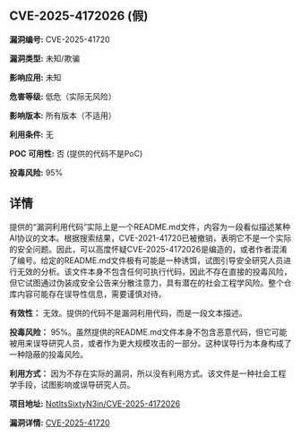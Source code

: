 ## CVE-2025-4172026 (假)

**漏洞编号:** CVE-2025-41720

**漏洞类型:** 未知/欺骗

**影响应用:** 未知

**危害等级:** 低危（实际无风险）

**影响版本:** 所有版本（不适用）

**利用条件:** 无

**POC 可用性:** 否 (提供的代码不是PoC)

**投毒风险:** 95%

## 详情

提供的“漏洞利用代码”实际上是一个README.md文件，内容为一段看似描述某种AI协议的文本。根据搜索结果，CVE-2021-41720已被撤销，表明它不是一个实际的安全问题。因此，可以高度怀疑CVE-2025-4172026是编造的，或者作者混淆了编号。给定的README.md文件极有可能是一种诱饵，试图引导安全研究人员进行无效的分析。该文件本身不包含任何可执行代码，因此不存在直接的投毒风险，但它试图通过伪装成安全公告来分散注意力，具有潜在的社会工程学风险。整个仓库内容可能存在误导性信息，需要谨慎对待。

**有效性：** 无效。提供的代码不是漏洞利用代码，而是一段文本描述。

**投毒风险：** 95%。虽然提供的README.md文件本身不包含恶意代码，但它可能被用来误导研究人员，或者作为更大规模攻击的一部分。这种误导行为本身构成了一种隐蔽的投毒风险。

**利用方式：** 因为不存在实际的漏洞，所以没有利用方式。该文件是一种社会工程学手段，试图影响或误导研究人员。

**项目地址:** [NotItsSixtyN3in/CVE-2025-4172026](https://github.com/NotItsSixtyN3in/CVE-2025-4172026)

**漏洞详情:** [CVE-2025-41720](https://nvd.nist.gov/vuln/detail/CVE-2025-41720)